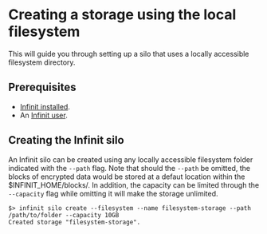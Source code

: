 Creating a storage using the local filesystem
=============================================

This will guide you through setting up a silo that uses a locally accessible filesystem directory.

Prerequisites
-------------

- <a href="${route('doc_get_started')}">Infinit installed</a>.
- An <a href="${route('doc_reference')}#user">Infinit user</a>.

Creating the Infinit silo
-------------------------

An Infinit silo can be created using any locally accessible filesystem folder indicated with the `--path` flag. Note that should the `--path` be omitted, the blocks of encrypted data would be stored at a defaut location within the $INFINIT_HOME/blocks/<storage name>. In addition, the capacity can be limited through the `--capacity` flag while omitting it will make the storage unlimited.

```
$> infinit silo create --filesystem --name filesystem-storage --path /path/to/folder --capacity 10GB
Created storage "filesystem-storage".
```
